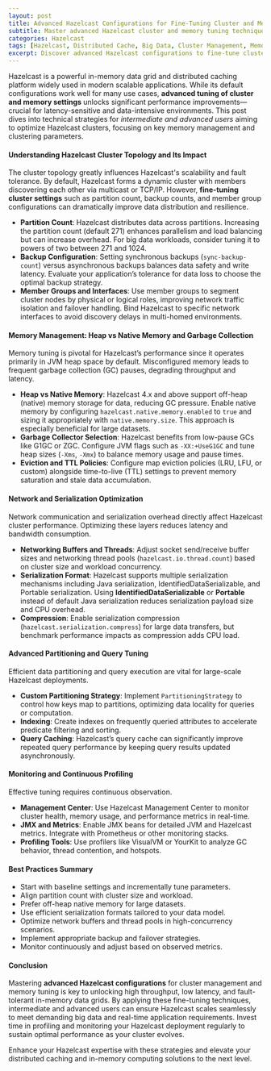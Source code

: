 ```yaml
---
layout: post
title: Advanced Hazelcast Configurations for Fine-Tuning Cluster and Memory Settings to Boost Performance
subtitle: Master advanced Hazelcast cluster and memory tuning techniques for optimal distributed caching and data processing
categories: Hazelcast
tags: [Hazelcast, Distributed Cache, Big Data, Cluster Management, Memory Optimization, Java, In-Memory Computing]
excerpt: Discover advanced Hazelcast configurations to fine-tune cluster and memory settings, enhancing distributed caching and data grid performance for demanding applications.
---
```

Hazelcast is a powerful in-memory data grid and distributed caching platform widely used in modern scalable applications. While its default configurations work well for many use cases, **advanced tuning of cluster and memory settings** unlocks significant performance improvements—crucial for latency-sensitive and data-intensive environments. This post dives into technical strategies for *intermediate and advanced users* aiming to optimize Hazelcast clusters, focusing on key memory management and clustering parameters.

#### Understanding Hazelcast Cluster Topology and Its Impact

The cluster topology greatly influences Hazelcast's scalability and fault tolerance. By default, Hazelcast forms a dynamic cluster with members discovering each other via multicast or TCP/IP. However, **fine-tuning cluster settings** such as partition count, backup counts, and member group configurations can dramatically improve data distribution and resilience.

- **Partition Count**: Hazelcast distributes data across partitions. Increasing the partition count (default 271) enhances parallelism and load balancing but can increase overhead. For big data workloads, consider tuning it to powers of two between 271 and 1024.
- **Backup Configuration**: Setting synchronous backups (`sync-backup-count`) versus asynchronous backups balances data safety and write latency. Evaluate your application’s tolerance for data loss to choose the optimal backup strategy.
- **Member Groups and Interfaces**: Use member groups to segment cluster nodes by physical or logical roles, improving network traffic isolation and failover handling. Bind Hazelcast to specific network interfaces to avoid discovery delays in multi-homed environments.

#### Memory Management: Heap vs Native Memory and Garbage Collection

Memory tuning is pivotal for Hazelcast’s performance since it operates primarily in JVM heap space by default. Misconfigured memory leads to frequent garbage collection (GC) pauses, degrading throughput and latency.

- **Heap vs Native Memory**: Hazelcast 4.x and above support off-heap (native) memory storage for data, reducing GC pressure. Enable native memory by configuring `hazelcast.native.memory.enabled` to `true` and sizing it appropriately with `native.memory.size`. This approach is especially beneficial for large datasets.
- **Garbage Collector Selection**: Hazelcast benefits from low-pause GCs like G1GC or ZGC. Configure JVM flags such as `-XX:+UseG1GC` and tune heap sizes (`-Xms`, `-Xmx`) to balance memory usage and pause times.
- **Eviction and TTL Policies**: Configure map eviction policies (LRU, LFU, or custom) alongside time-to-live (TTL) settings to prevent memory saturation and stale data accumulation.

#### Network and Serialization Optimization

Network communication and serialization overhead directly affect Hazelcast cluster performance. Optimizing these layers reduces latency and bandwidth consumption.

- **Networking Buffers and Threads**: Adjust socket send/receive buffer sizes and networking thread pools (`hazelcast.io.thread.count`) based on cluster size and workload concurrency.
- **Serialization Format**: Hazelcast supports multiple serialization mechanisms including Java serialization, IdentifiedDataSerializable, and Portable serialization. Using **IdentifiedDataSerializable** or **Portable** instead of default Java serialization reduces serialization payload size and CPU overhead.
- **Compression**: Enable serialization compression (`hazelcast.serialization.compress`) for large data transfers, but benchmark performance impacts as compression adds CPU load.

#### Advanced Partitioning and Query Tuning

Efficient data partitioning and query execution are vital for large-scale Hazelcast deployments.

- **Custom Partitioning Strategy**: Implement `PartitioningStrategy` to control how keys map to partitions, optimizing data locality for queries or computation.
- **Indexing**: Create indexes on frequently queried attributes to accelerate predicate filtering and sorting.
- **Query Caching**: Hazelcast’s query cache can significantly improve repeated query performance by keeping query results updated asynchronously.

#### Monitoring and Continuous Profiling

Effective tuning requires continuous observation.

- **Management Center**: Use Hazelcast Management Center to monitor cluster health, memory usage, and performance metrics in real-time.
- **JMX and Metrics**: Enable JMX beans for detailed JVM and Hazelcast metrics. Integrate with Prometheus or other monitoring stacks.
- **Profiling Tools**: Use profilers like VisualVM or YourKit to analyze GC behavior, thread contention, and hotspots.

#### Best Practices Summary

- Start with baseline settings and incrementally tune parameters.
- Align partition count with cluster size and workload.
- Prefer off-heap native memory for large datasets.
- Use efficient serialization formats tailored to your data model.
- Optimize network buffers and thread pools in high-concurrency scenarios.
- Implement appropriate backup and failover strategies.
- Monitor continuously and adjust based on observed metrics.

#### Conclusion

Mastering **advanced Hazelcast configurations** for cluster management and memory tuning is key to unlocking high throughput, low latency, and fault-tolerant in-memory data grids. By applying these fine-tuning techniques, intermediate and advanced users can ensure Hazelcast scales seamlessly to meet demanding big data and real-time application requirements. Invest time in profiling and monitoring your Hazelcast deployment regularly to sustain optimal performance as your cluster evolves.

Enhance your Hazelcast expertise with these strategies and elevate your distributed caching and in-memory computing solutions to the next level.
